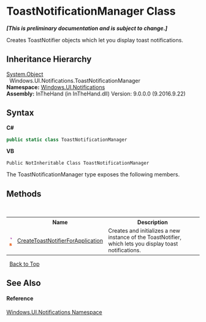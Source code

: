# ToastNotificationManager Class
 _**\[This is preliminary documentation and is subject to change.\]**_

Creates ToastNotifier objects which let you display toast notifications.


## Inheritance Hierarchy
<a href="http://msdn2.microsoft.com/en-us/library/e5kfa45b" target="_blank">System.Object</a><br />&nbsp;&nbsp;Windows.UI.Notifications.ToastNotificationManager<br />
**Namespace:**&nbsp;<a href="N_Windows_UI_Notifications">Windows.UI.Notifications</a><br />**Assembly:**&nbsp;InTheHand (in InTheHand.dll) Version: 9.0.0.0 (9.2016.9.22)

## Syntax

**C#**<br />
``` C#
public static class ToastNotificationManager
```

**VB**<br />
``` VB
Public NotInheritable Class ToastNotificationManager
```

The ToastNotificationManager type exposes the following members.


## Methods
&nbsp;<table><tr><th></th><th>Name</th><th>Description</th></tr><tr><td>![Public method](media/pubmethod.gif "Public method")![Static member](media/static.gif "Static member")</td><td><a href="M_Windows_UI_Notifications_ToastNotificationManager_CreateToastNotifierForApplication">CreateToastNotifierForApplication</a></td><td>
Creates and initializes a new instance of the ToastNotifier, which lets you display toast notifications.</td></tr></table>&nbsp;
<a href="#toastnotificationmanager-class">Back to Top</a>

## See Also


#### Reference
<a href="N_Windows_UI_Notifications">Windows.UI.Notifications Namespace</a><br />